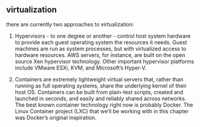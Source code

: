 ## virtualization 

there are currently two approaches to virtualization:

1. Hypervisors - to one degree or another - control host system hardware to provide
each guest operating system the resources it needs. Guest machines are run as
system processes, but with virtualized access to hardware resources. AWS servers,
for instance, are built on the open source Xen hypervisor technology. Other
important hypervisor platforms include VMware ESXi, KVM, and Microsoft’s
Hyper-V.

3. Containers are extremely lightweight virtual servers that, rather than running as
full operating systems, share the underlying kernel of their host OS. Containers can be built from plain-text scripts, created and launched in
seconds, and easily and reliably shared across networks. The best known container
technology right now is probably Docker. The Linux Container project (LXC) that
we’ll be working with in this chapter was Docker’s original inspiration.
